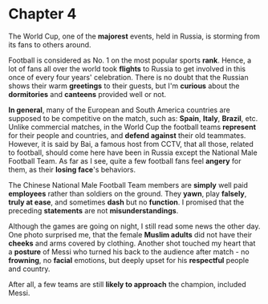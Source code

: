 # Chapter 4
The World Cup, one of the **majorest** events, held in Russia, is storming from its fans to others around.

Football is considered as No. 1 on the most popular sports **rank**. Hence, a lot of fans all over the world took **flights** to Russia to get involved in this once of every four years' celebration. There is no doubt that the Russian shows their warm **greetings** to their guests, but I'm **curious** about the **dormitories** and **canteens** provided well or not.

**In general**, many of the European and South America countries are supposed to be competitive on the match, such as: **Spain**, **Italy**, **Brazil**, etc. Unlike commercial matches, in the World Cup the football teams **represent** for their people and countries, and **defend against** their old teammates. However, it is said by Bai, a famous host from CCTV, that all those, related to football, should come here have been in Russia except the National Male Football Team. As far as I see, quite a few football fans feel **angery** for them, as their **losing face**'s behaviors.

The Chinese National Male Football Team members are **simply** well paid **employees** rather than soldiers on the ground. They **yawn**, play **falsely**, **truly at ease**, and sometimes **dash** but no **function**. I promised that the preceding **statements** are not **misunderstandings**.

Although the games are going on night, I still read some news the other day. One photo surprised me, that the female **Muslim adults** did not have their **cheeks** and arms covered by clothing. Another shot touched my heart that a **posture** of Messi who turned his back to the audience after match - no **frowning**, no **facial** emotions, but deeply upset for his **respectful** people and country.

After all, a few teams are still **likely to approach** the champion, included Messi.